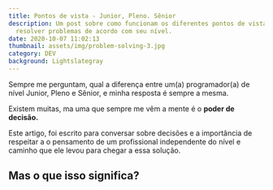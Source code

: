 ```yaml
---
title: Pontos de vista - Junior, Pleno. Sênior
description: Um post sobre como funcionam os diferentes pontos de vista para
  resolver problemas de acordo com seu nível.
date: 2020-10-07 11:02:13
thumbnail: assets/img/problem-solving-3.jpg
category: DEV
background: Lightslategray
---
```

Sempre me perguntam, qual a diferença entre um(a) programador(a) de nível Junior, Pleno e Sênior, e minha resposta é sempre a mesma.

Existem muitas, ma uma que sempre me vêm a mente é o **poder de decisão.** 

Este artigo, foi escrito para conversar sobre decisões e a importância de respeitar a o pensamento de um profissional independente do nível e caminho que ele levou para chegar a essa solução. 



## **Mas o que isso significa?**